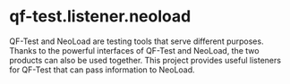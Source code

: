 # qf-test.listener.neoload
QF-Test and NeoLoad are testing tools that serve different purposes. Thanks to the powerful interfaces of QF-Test and NeoLoad, the two products can also be used together. This project provides useful listeners for QF-Test that can pass information to NeoLoad.
